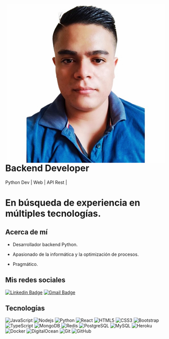 <img align="right" width="500" height="500" src="https://github.com/CrvcMaestro1/CrvcMaestro1/blob/master/FOTO_PERFIL.jpg">


# Backend Developer

Python Dev | Web | API Rest |

# En búsqueda de experiencia en múltiples tecnologías.

## Acerca de mí

- Desarrollador backend Python.

- Apasionado de la informática y la optimización de procesos.

- Pragmático.


## Mis redes sociales

[![Linkedin Badge](https://img.shields.io/badge/-Christian_Vera-blue?style=flat-square&logo=Linkedin&logoColor=white&link=https://www.linkedin.com/in/crvc1998/)](https://www.linkedin.com/in/crvc1998/)
[![Gmail Badge](https://img.shields.io/badge/-Crvc1998@gmail.com-c14438?style=flat-square&logo=Gmail&logoColor=white&link=mailto:Crvc1998@gmail.com)](mailto:Crvc1998@gmail.com)


## Tecnologías

![JavaScript](https://img.shields.io/badge/-JavaScript-black?style=flat-square&logo=javascript)
![Nodejs](https://img.shields.io/badge/-Nodejs-black?style=flat-square&logo=Node.js)
![Python](https://img.shields.io/badge/-Python-black?style=flat-square&logo=Python)
![React](https://img.shields.io/badge/-React-black?style=flat-square&logo=react)
![HTML5](https://img.shields.io/badge/-HTML5-E34F26?style=flat-square&logo=html5&logoColor=white)
![CSS3](https://img.shields.io/badge/-CSS3-1572B6?style=flat-square&logo=css3)
![Bootstrap](https://img.shields.io/badge/-Bootstrap-563D7C?style=flat-square&logo=bootstrap)
![TypeScript](https://img.shields.io/badge/-TypeScript-007ACC?style=flat-square&logo=typescript)
![MongoDB](https://img.shields.io/badge/-MongoDB-black?style=flat-square&logo=mongodb)
![Redis](https://img.shields.io/badge/-Redis-black?style=flat-square&logo=Redis)
![PostgreSQL](https://img.shields.io/badge/-PostgreSQL-336791?style=flat-square&logo=postgresql)
![MySQL](https://img.shields.io/badge/-MySQL-black?style=flat-square&logo=mysql)
![Heroku](https://img.shields.io/badge/-Heroku-430098?style=flat-square&logo=heroku)
![Docker](https://img.shields.io/badge/-Docker-black?style=flat-square&logo=docker)
![DigitalOcean](https://img.shields.io/badge/-Digital%20Ocean-darkblue?style=flat-square&logo=digitalocean)
![Git](https://img.shields.io/badge/-Git-black?style=flat-square&logo=git)
![GitHub](https://img.shields.io/badge/-GitHub-181717?style=flat-square&logo=github)
